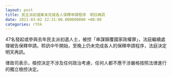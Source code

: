```yaml
---
layout: post
title: 民主派初選案未完成各人保釋申請程序　明日再訊
date: 2021-03-02 22:31:00.000000000 +08:00
categories: rthk
---
```


47名發起或參與去年民主派初選人士，被控「串謀顛覆國家政權罪」，法庭繼續處理被告保釋申請。聆訊中午開始，至晚上仍未完成各人的保釋申請程序，法庭決定明天再訊。

律政司表示，檢控決定不涉及任何政治考慮，任何人都不應干涉嚴格按照法律進行的獨立檢控決定。
